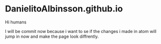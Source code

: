 # DanielitoAlbinsson.github.io

Hi humans

I will be commit now because i want to se if the changes i made in atom will jump in now and make the page look diffrently.
